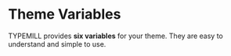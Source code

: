 # Theme Variables

TYPEMILL provides **six variables** for your theme. They are easy to understand and simple to use.  